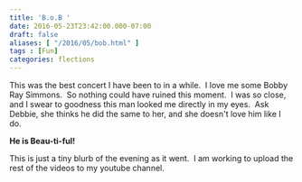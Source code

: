 ```yaml
---
title: 'B.o.B '
date: 2016-05-23T23:42:00.000-07:00
draft: false
aliases: [ "/2016/05/bob.html" ]
tags : [Fun]
categories: flections   
---
```


This was the best concert I have been to in a while.  I love me some Bobby Ray Simmons.  So nothing could have ruined this moment.  I was so close, and I swear to goodness this man looked me directly in my eyes.  Ask Debbie, she thinks he did the same to her, and she doesn't love him like I do.

  

**He is Beau-ti-ful!**

  

This is just a tiny blurb of the evening as it went.  I am working to upload the rest of the videos to my youtube channel.